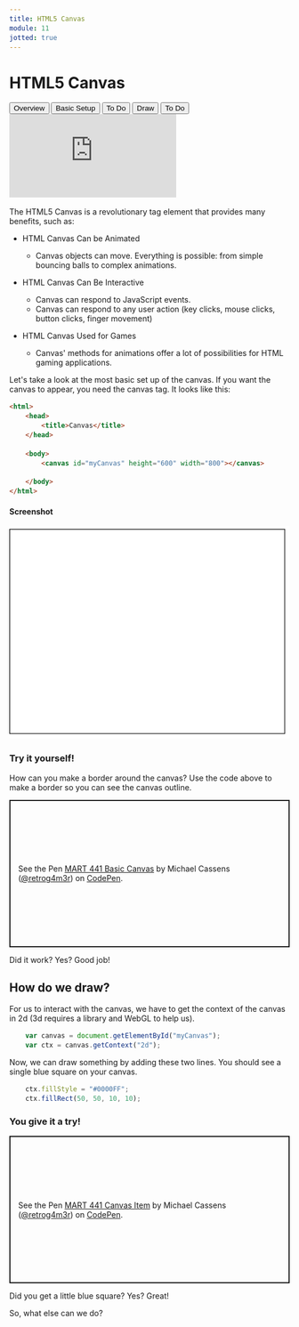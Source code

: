 ```yaml
---
title: HTML5 Canvas
module: 11
jotted: true
---
```


# HTML5 Canvas

<div class="tab">
  <button class="tablinks active" onclick="openTab(event, 'Overview')">Overview</button>
<button class="tablinks" onclick="openTab(event, 'basicsetup')">Basic Setup</button>
  <button class="tablinks" onclick="openTab(event, 'todo')">To Do</button>
  <button class="tablinks" onclick="openTab(event, 'draw')">Draw</button>
  <button class="tablinks" onclick="openTab(event, 'todo2')">To Do</button>
  
</div>
<div id="Overview" class="tabcontent" style="display:block">
<div class="tabhtml" markdown="1">

<div class="embed-responsive embed-responsive-16by9"><iframe class="embed-responsive-item" src="https://www.youtube.com/embed/ZwYFdU3lHSo" frameborder="0" allowfullscreen></iframe></div>

The HTML5 Canvas is a revolutionary tag element that provides many benefits, such as:

* HTML Canvas Can be Animated
  * Canvas objects can move. Everything is possible: from simple bouncing balls to complex animations.

* HTML Canvas Can Be Interactive
  * Canvas can respond to JavaScript events.
  * Canvas can respond to any user action (key clicks, mouse clicks, button clicks, finger movement)

* HTML Canvas Used for Games
  * Canvas' methods for animations offer a lot of possibilities for HTML gaming applications.

</div>
</div>

<div id="basicsetup" class="tabcontent">
<div class="tabhtml" markdown="1">

Let's take a look at the most basic set up of the canvas.  If you want the canvas to appear, you need the canvas tag.  It looks like this:

```html
<html>
    <head>
        <title>Canvas</title>
    </head>
   
    <body>
        <canvas id="myCanvas" height="600" width="800"></canvas>

    </body>
</html>
```

#### Screenshot

![Example of Canvas](../imgs/canvas.png "Example of Canvas")

</div>
</div>

<div id="todo" class="tabcontent">
<div class="tabhtml" markdown="1">

### Try it yourself!

How can you make a border around the canvas?  Use the code above to make a border so you can see the canvas outline.

<p class="codepen" data-height="265" data-theme-id="light" data-default-tab="html,result" data-user="retrog4m3r" data-slug-hash="YzpdgGr" style="height: 265px; box-sizing: border-box; display: flex; align-items: center; justify-content: center; border: 2px solid; margin: 1em 0; padding: 1em;" data-pen-title="MART 441 Basic Canvas">
  <span>See the Pen <a href="https://codepen.io/retrog4m3r/pen/YzpdgGr">
  MART 441 Basic Canvas</a> by Michael Cassens (<a href="https://codepen.io/retrog4m3r">@retrog4m3r</a>)
  on <a href="https://codepen.io">CodePen</a>.</span>
</p>
<script async src="https://cpwebassets.codepen.io/assets/embed/ei.js"></script>

Did it work? Yes? Good job!

</div>
</div>

<div id="draw" class="tabcontent">
<div class="tabhtml" markdown="1">

## How do we draw?

For us to interact with the canvas, we have to get the context of the canvas in 2d (3d requires a library and WebGL to help us).

```javascript
    var canvas = document.getElementById("myCanvas");
    var ctx = canvas.getContext("2d");   
```

Now, we can draw something by adding these two lines.  You should see a single blue square on your canvas.

```javascript
    ctx.fillStyle = "#0000FF";
    ctx.fillRect(50, 50, 10, 10);
```

</div>
</div>

<div id="todo2" class="tabcontent">
<div class="tabhtml" markdown="1">

### You give it a try!

<p class="codepen" data-height="265" data-theme-id="light" data-default-tab="html,result" data-user="retrog4m3r" data-slug-hash="qBqLvqR" style="height: 265px; box-sizing: border-box; display: flex; align-items: center; justify-content: center; border: 2px solid; margin: 1em 0; padding: 1em;" data-pen-title="MART 441 Canvas Item">
  <span>See the Pen <a href="https://codepen.io/retrog4m3r/pen/qBqLvqR">
  MART 441 Canvas Item</a> by Michael Cassens (<a href="https://codepen.io/retrog4m3r">@retrog4m3r</a>)
  on <a href="https://codepen.io">CodePen</a>.</span>
</p>
<script async src="https://cpwebassets.codepen.io/assets/embed/ei.js"></script>

Did you get a little blue square? Yes? Great!

So, what else can we do?

</div>
</div>
